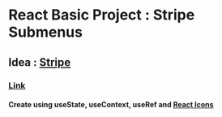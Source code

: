 # React Basic Project : Stripe Submenus

## Idea : [Stripe](https://stripe.com)

### [Link](https://react-basic-project-stripe-submenus.netlify.app)

#### Create using useState, useContext, useRef and [React Icons](https://react-icons.github.io/react-icons/)
